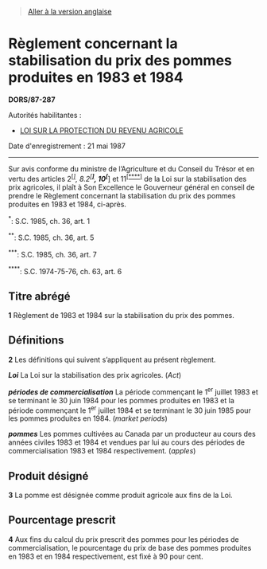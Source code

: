 > [Aller à la version anglaise](/en/Regulations/Statutory%20Orders%20and%20Regulations/87/287.md)

# Règlement concernant la stabilisation du prix des pommes produites en 1983 et 1984

**DORS/87-287**

Autorités habilitantes : 
- [LOI SUR LA PROTECTION DU REVENU AGRICOLE](/fr/Lois/Lois%20du%20Canada/1991/ch.%2022.md)

Date d'enregistrement : 21 mai 1987

----------

Sur avis conforme du ministre de l’Agriculture et du Conseil du Trésor et en vertu des articles 2<sup><a href='#nbp_SOR-87-287_f_hq_5987'>[*]</a></sup>, 8.2<sup><a href='#nbp_SOR-87-287_f_hq_5988'>[**]</a></sup>, 10<sup><a href='#nbp_SOR-87-287_f_hq_5989'>[***]</a></sup> et 11<sup><a href='#nbp_SOR-87-287_f_hq_5990'>[****]</a></sup> de la Loi sur la stabilisation des prix agricoles, il plaît à Son Excellence le Gouverneur général en conseil de prendre le Règlement concernant la stabilisation du prix des pommes produites en 1983 et 1984, ci-après.

<a name='nbp_SOR-87-287_f_hq_5987'><sup>*</sup></a>: S.C. 1985, ch. 36, art. 1<br />

<a name='nbp_SOR-87-287_f_hq_5988'><sup>**</sup></a>: S.C. 1985, ch. 36, art. 5<br />

<a name='nbp_SOR-87-287_f_hq_5989'><sup>***</sup></a>: S.C. 1985, ch. 36, art. 7<br />

<a name='nbp_SOR-87-287_f_hq_5990'><sup>****</sup></a>: S.C. 1974-75-76, ch. 63, art. 6<br />




## Titre abrégé


**1** Règlement de 1983 et 1984 sur la stabilisation du prix des pommes.




## Définitions


**2** Les définitions qui suivent s’appliquent au présent règlement.

***Loi*** La Loi sur la stabilisation des prix agricoles. (*Act*)

***périodes de commercialisation*** La période commençant le 1<sup>er</sup> juillet 1983 et se terminant le 30 juin 1984 pour les pommes produites en 1983 et la période commençant le 1<sup>er</sup> juillet 1984 et se terminant le 30 juin 1985 pour les pommes produites en 1984. (*market periods*)

***pommes*** Les pommes cultivées au Canada par un producteur au cours des années civiles 1983 et 1984 et vendues par lui au cours des périodes de commercialisation 1983 et 1984 respectivement. (*apples*)




## Produit désigné


**3** La pomme est désignée comme produit agricole aux fins de la Loi.




## Pourcentage prescrit


**4** Aux fins du calcul du prix prescrit des pommes pour les périodes de commercialisation, le pourcentage du prix de base des pommes produites en 1983 et en 1984 respectivement, est fixé à 90 pour cent.


